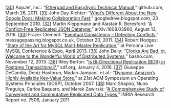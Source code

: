 [[30](ch05.html#AppJetInc2011um-marker)] AppJet, Inc.:
“[Etherpad
and EasySync Technical Manual](https://github.com/ether/etherpad-lite/blob/e2ce9dc/doc/easysync/easysync-full-description.pdf),” github.com, March 26, 2011. [[31](ch05.html#DayRichter2010tt-marker)] John Day-Richter:
“[What’s
Different About the New Google Docs: Making Collaboration Fast](http://googledrive.blogspot.com/2010/09/whats-different-about-new-google-docs.html),” googledrive.blogspot.com,
23 September 2010. [[32](ch05.html#Kleppmann2016ve-marker)] Martin Kleppmann and Alastair R. Beresford:
“[A Conflict-Free Replicated JSON Datatype](http://arxiv.org/abs/1608.03960),”
arXiv:1608.03960, August 13, 2016. [[33](ch05.html#Clement2011wc-marker)] Frazer Clement:
“[Eventual
Consistency – Detecting Conflicts](http://messagepassing.blogspot.co.uk/2011/10/eventual-consistency-detecting.html),” messagepassing.blogspot.co.uk, October 20, 2011. [[34](ch05.html#Hodges2013vb-marker)] Robert Hodges:
“[State
of the Art for MySQL Multi-Master Replication](https://www.percona.com/live/mysql-conference-2013/sessions/state-art-mysql-multi-master-replication),” at Percona Live: MySQL Conference &
Expo, April 2013. [[35](ch05.html#Daily2013te_ch5-marker)] John Daily:
“[Clocks Are Bad, or,
Welcome to the Wonderful World of Distributed Systems](http://basho.com/clocks-are-bad-or-welcome-to-distributed-systems/),” basho.com, November 12, 2013. [[36](ch05.html#Berton2016wh-marker)] Riley Berton:
“[Is
Bi-Directional Replication (BDR) in Postgres Transactional?](http://sdf.org/~riley/blog/2016/01/04/is-bi-directional-replication-bdr-in-postgres-transactional/),” sdf.org, January 4, 2016. [[37](ch05.html#DeCandia2007ui_ch5-marker)] Giuseppe DeCandia, Deniz Hastorun, Madan Jampani, et al.:
“[Dynamo:
Amazon’s Highly Available Key-Value Store](http://www.allthingsdistributed.com/files/amazon-dynamo-sosp2007.pdf),” at 21st ACM Symposium on Operating
Systems Principles (SOSP), October 2007. [[38](ch05.html#Shapiro2011wy-marker)] Marc Shapiro, Nuno Preguiça, Carlos Baquero,
and Marek Zawirski: “[A Comprehensive Study of
Convergent and Commutative Replicated Data Types](http://hal.inria.fr/inria-00555588/),” INRIA Research Report no. 7506,
January 2011.